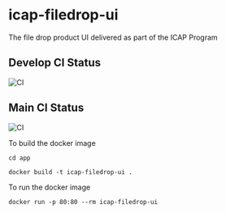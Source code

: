 # icap-filedrop-ui
The file drop product UI delivered as part of the ICAP Program

## Develop CI Status
![CI](https://github.com/filetrust/icap-filedrop-ui/workflows/CI/badge.svg?branch=develop)

## Main CI Status
![CI](https://github.com/filetrust/icap-filedrop-ui/workflows/CI/badge.svg?branch=main)

To build the docker image
```
cd app

docker build -t icap-filedrop-ui .
```

To run the docker image
```
docker run -p 80:80 --rm icap-filedrop-ui
```
